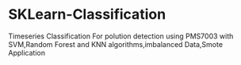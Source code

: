 # SKLearn-Classification
Timeseries Classification For polution detection using PMS7003 with SVM,Random Forest and KNN algorithms,imbalanced Data,Smote Application
